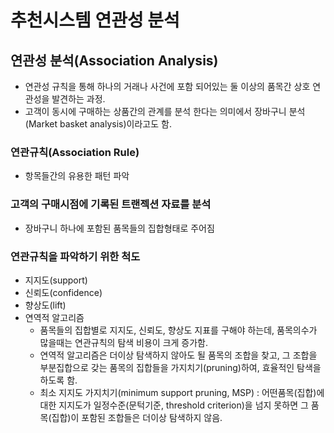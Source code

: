 # 추천시스템 연관성 분석

## 연관성 분석(Association Analysis)

- 연관성 규칙을 통해 하나의 거래나 사건에 포함 되어있는 둘 이상의 품목간 상호 연관성을 발견하는 과정.
- 고객이 동시에 구매하는 상품간의 관계를 분석 한다는 의미에서 장바구니 분석(Market basket analysis)이라고도 함.

### 연관규칙(Association Rule)

- 항목들간의 유용한 패턴 파악

### 고객의 구매시점에 기록된 트랜젝션 자료를 분석

- 장바구니 하나에 포함된 품목들의 집합형태로 주어짐

### 연관규칙을 파악하기 위한 척도

- 지지도(support)
- 신뢰도(confidence)
- 향상도(lift)
- 연역적 알고리즘
  - 품목들의 집합별로 지지도, 신뢰도, 향상도 지표를 구해야 하는데, 품목의수가 많을때는 연관규칙의 탐색 비용이 크게 증가함.
  - 연역적 알고리즘은 더이상 탐색하지 않아도 될 품목의 조합을 찾고, 그 조합을 부분집합으로 갖는 품목의 집합들을 가지치기(pruning)하여, 효율적인 탐색을 하도록 함.
  - 최소 지지도 가지치기(minimum support pruning, MSP)
    : 어떤품목(집합)에 대한 지지도가 일정수준(문턱기준, threshold criterion)을 넘지 못하면 그 품목(집합)이 포함된 조합들은 더이상 탐색하지 않음.